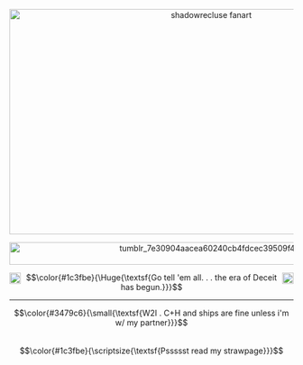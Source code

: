 <p align="center">
<a href="[art cr to 98chao on tmblr](https://www.tumblr.com/98chao/789020266363830272/i-promise-you-that-here-no-one-will-hear-you)">
<img src="https://github.com/user-attachments/assets/2a28d781-7602-4939-a902-98a6a34faa8f" alt="shadowrecluse fanart" width="700px" height="400px">
</a>
</p>

<p align="center">
<img width="800px" height="40px" alt="tumblr_7e30904aacea60240cb4fdcec39509f4_5b9a23ad_2048" src="https://github.com/user-attachments/assets/df7b3850-3156-4402-90f8-fa92c55168bb" />
</p>

<img align="left" width="20" height="20" src="https://github.com/user-attachments/assets/6aa6a43a-6623-4b04-824e-10b872cf5cf7">
<img align="right" width="20" height="20" src="https://github.com/user-attachments/assets/6aa6a43a-6623-4b04-824e-10b872cf5cf7">

$$\color{#1c3fbe}{\Huge{\textsf{Go tell 'em all. . . the era of Deceit has begun.}}}$$
***
$$\color{#3479c6}{\small{\textsf{W2I . C+H and ships are fine unless i'm w/ my partner}}}$$
<br>
$$\color{#1c3fbe}{\scriptsize{\textsf{Pssssst read my strawpage}}}$$


